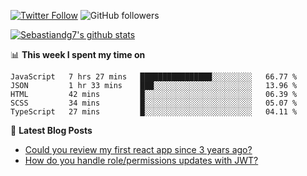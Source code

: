 <!--
[![visitors](https://visitor-badge.glitch.me/badge?page_id=sebastiandg7.sebastiandg7)](https://github.com/sebastiandg7)
-->
[![Twitter Follow](https://img.shields.io/twitter/follow/sebastiandg7?style=social&label=Follow)](https://twitter.com/sebastiandg7)
![GitHub followers](https://img.shields.io/github/followers/sebastiandg7?label=Follow&style=social)

[![Sebastiandg7's github stats](https://github-readme-stats.vercel.app/api?username=sebastiandg7)](https://github.com/anuraghazra/github-readme-stats)

📊 **This week I spent my time on**
<!--START_SECTION:waka-->
```text
JavaScript   7 hrs 27 mins   ████████████████░░░░░░░░░   66.77 % 
JSON         1 hr 33 mins    ███░░░░░░░░░░░░░░░░░░░░░░   13.96 % 
HTML         42 mins         █░░░░░░░░░░░░░░░░░░░░░░░░   06.39 % 
SCSS         34 mins         █░░░░░░░░░░░░░░░░░░░░░░░░   05.07 % 
TypeScript   27 mins         █░░░░░░░░░░░░░░░░░░░░░░░░   04.11 %
```
<!--END_SECTION:waka-->

📕 **Latest Blog Posts**
<!-- BLOG-POST-LIST:START -->
- [Could you review my first react app since 3 years ago?](https://dev.to/sebastiandg7/could-you-review-my-first-react-app-since-3-years-ago-3nbh)
- [How do you handle role/permissions updates with JWT?](https://dev.to/sebastiandg7/how-do-you-handle-role-permissions-updates-with-jwt-3778)
<!-- BLOG-POST-LIST:END -->

